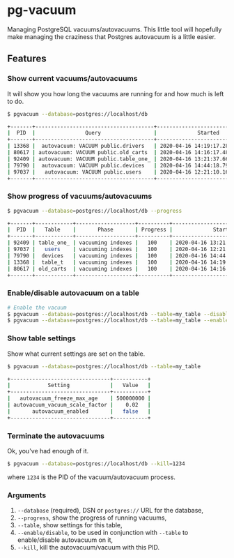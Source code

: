 # pg-vacuum
Managing PostgreSQL vacuums/autovacuums. This little tool will hopefully make managing the craziness that Postgres autovacuum is a little easier.

## Features

### Show current vacuums/autovacuums
It will show you how long the vacuums are running for and how much is left to do.

```bash
$ pgvacuum --database=postgres://localhost/db

+-------+--------------------------------------+----------------------------------+----------------+
|  PID  |                Query                 |             Started              |    Duration    |
+-------+--------------------------------------+----------------------------------+----------------+
| 13368 |  autovacuum: VACUUM public.drivers   | 2020-04-16 14:19:17.289047+00:00 | 0:53:24.403651 |
| 80617 | autovacuum: VACUUM public.old_carts  | 2020-04-16 14:16:17.484278+00:00 | 0:56:24.208420 |
| 92409 | autovacuum: VACUUM public.table_one_ | 2020-04-16 13:21:37.663504+00:00 | 1:51:04.029194 |
| 79790 |  autovacuum: VACUUM public.devices   | 2020-04-16 14:44:18.791010+00:00 | 0:28:22.901688 |
| 97037 |   autovacuum: VACUUM public.users    | 2020-04-16 12:21:10.163915+00:00 | 2:51:31.528783 |
+-------+--------------------------------------+----------------------------------+----------------+
```


### Show progress of vacuums/autovacuums

```bash
$ pgvacuum --database=postgres://localhost/db --progress

+-------+------------+-------------------+----------+----------------------------------+----------------+
|  PID  |   Table    |       Phase       | Progress |             Started              |    Duration    |
+-------+------------+-------------------+----------+----------------------------------+----------------+
| 92409 | table_one_ | vacuuming indexes |   100    | 2020-04-16 13:21:37.663504+00:00 | 1:54:48.656212 |
| 97037 |   users    | vacuuming indexes |   100    | 2020-04-16 12:21:10.163915+00:00 | 2:55:16.155801 |
| 79790 |  devices   | vacuuming indexes |   100    | 2020-04-16 14:44:18.791010+00:00 | 0:32:07.528706 |
| 13368 |  table_t   | vacuuming indexes |   100    | 2020-04-16 14:19:17.289047+00:00 | 0:57:09.030669 |
| 80617 | old_carts  | vacuuming indexes |   100    | 2020-04-16 14:16:17.484278+00:00 | 1:00:08.835438 |
+-------+------------+-------------------+----------+----------------------------------+----------------+
```

### Enable/disable autovacuum on a table

```bash
# Enable the vacuum
$ pgvacuum --database=postgres://localhost/db --table=my_table --disable
$ pgvacuum --database=postgres://localhost/db --table=my_table --enable
```

### Show table settings

Show what current settings are set on the table.

```bash
$ pgvacuum --database=postgres://localhost/db --table=my_table

+--------------------------------+-----------+
|            Setting             |   Value   |
+--------------------------------+-----------+
|   autovacuum_freeze_max_age    | 500000000 |
| autovacuum_vacuum_scale_factor |    0.02   |
|       autovacuum_enabled       |   false   |
+--------------------------------+-----------+
```

### Terminate the autovacuums

Ok, you've had enough of it.

```bash
$ pgvacuum --database=postgres://localhost/db --kill=1234
```

where `1234` is the PID of the vacuum/autovacuum process.


### Arguments
1. `--database` (required), DSN or `postgres://` URL for the database,
2. `--progress`, show the progress of running vacuums,
3. `--table`, show settings for this table,
4. `--enable/disable`, to be used in conjunction with `--table` to enable/disable autovacuum on it,
5. `--kill`, kill the autovacuum/vacuum with this PID.

